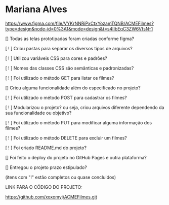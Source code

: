 # Mariana Alves

https://www.figma.com/file/VYKrNNRiPxCtxYozamTQNB/ACMEFilmes?type=design&node-id=0%3A1&mode=design&t=s4IIbEqC3ZW6VfsN-1

[] Todas as telas prototipadas foram criadas conforme figma?

[ ! ] Criou pastas para separar os diversos tipos de arquivos?

[ ! ] Utilizou variáveis CSS para cores e padrões?

[ ! ] Nomes das classes CSS são semânticas e padronizadas?

[ ! ] Foi utilizado o método GET para listar os filmes?

[] Criou alguma funcionalidade além do especificado no projeto?

[ ! ] Foi utilizado o método POST para cadastrar os filmes?

[ ! ] Modularizou o projeto? ou seja, criou arquivos diferente dependendo da sua funcionalidade ou objetivo?

[ ! ] Foi utilizado o método PUT para modificar alguma informação dos filmes?

[ ! ] Foi utilizado o método DELETE para excluir um filmes?

[ ! ] Foi criado README.md do projeto?

[]  Foi feito o deploy do projeto no GitHub Pages e outra plataforma?

[] Entregou o projeto prazo estipulado?

(itens com "!" estão completos ou quase concluidos)

LINK PARA O CÓDIGO DO PROJETO:

https://github.com/xoxomyj/ACMEFilmes.git
